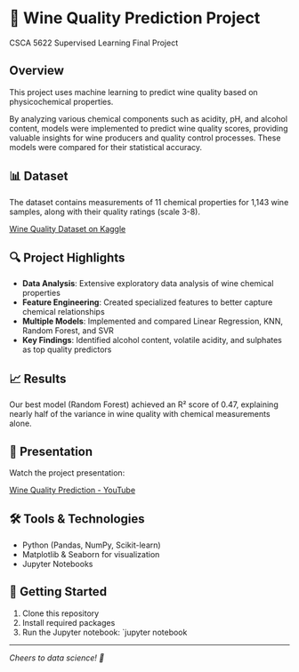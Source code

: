 # 🍷 Wine Quality Prediction Project
CSCA 5622 Supervised Learning Final Project

## Overview
This project uses machine learning to predict wine quality based on physicochemical properties. 

By analyzing various chemical components such as acidity, pH, and alcohol content, models were implemented to predict wine quality scores, providing valuable insights for wine producers and quality control processes. These models were compared for their statistical accuracy.

## 📊 Dataset
The dataset contains measurements of 11 chemical properties for 1,143 wine samples, along with their quality ratings (scale 3-8).

[Wine Quality Dataset on Kaggle](https://www.kaggle.com/datasets/yasserh/wine-quality-dataset)

## 🔍 Project Highlights
- **Data Analysis**: Extensive exploratory data analysis of wine chemical properties
- **Feature Engineering**: Created specialized features to better capture chemical relationships
- **Multiple Models**: Implemented and compared Linear Regression, KNN, Random Forest, and SVR
- **Key Findings**: Identified alcohol content, volatile acidity, and sulphates as top quality predictors

## 📈 Results
Our best model (Random Forest) achieved an R² score of 0.47, explaining nearly half of the variance in wine quality with chemical measurements alone.

## 🎥 Presentation
Watch the project presentation:

[Wine Quality Prediction - YouTube](https://www.youtube.com/watch?v=7LRzQxGEzq0&ab)

## 🛠️ Tools & Technologies
- Python (Pandas, NumPy, Scikit-learn)
- Matplotlib & Seaborn for visualization
- Jupyter Notebooks

## 🚀 Getting Started
1. Clone this repository
2. Install required packages
3. Run the Jupyter notebook: `jupyter notebook


---

*Cheers to data science! 🥂*

